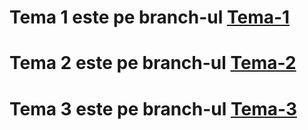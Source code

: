 # Tema 1 este pe branch-ul [Tema-1](https://github.com/David-Nicholas/PAOO/tree/Tema-1)
# Tema 2 este pe branch-ul [Tema-2](https://github.com/David-Nicholas/PAOO/tree/Tema-2)
# Tema 3 este pe branch-ul [Tema-3](https://github.com/David-Nicholas/PAOO/tree/Tema-3)
